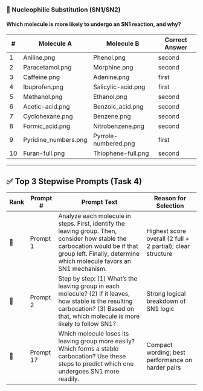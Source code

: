 ### 🥉 Nucleophilic Substitution (SN1/SN2)

#### Which molecule is more likely to undergo an SN1 reaction, and why?

| # | Molecule A             | Molecule B           | Correct Answer |
|------|------------------------|----------------------|----------------|
| 1    | Aniline.png            | Phenol.png           | second         |
| 2    | Paracetamol.png        | Morphine.png         | second         |
| 3    | Caffeine.png           | Adenine.png          | first          |
| 4    | Ibuprofen.png          | Salicylic-acid.png   | first          |
| 5    | Methanol.png           | Ethanol.png          | second         |
| 6    | Acetic-acid.png        | Benzoic_acid.png     | second         |
| 7    | Cyclohexane.png        | Benzene.png          | second         |
| 8    | Formic_acid.png        | Nitrobenzene.png     | second         |
| 9    | Pyridine_numbers.png   | Pyrrole-numbered.png | first          |
| 10   | Furan-full.png         | Thiophene-full.png   | second         |

---

## ✅ Top 3 Stepwise Prompts (Task 4)

| Rank | Prompt # | Prompt Text                                                                                                                           | Reason for Selection                             |
|------|----------|----------------------------------------------------------------------------------------------------------------------------------------|--------------------------------------------------|
| 🥇   | Prompt 1 | Analyze each molecule in steps. First, identify the leaving group. Then, consider how stable the carbocation would be if that group left. Finally, determine which molecule favors an SN1 mechanism. | Highest score overall (2 full + 2 partial); clear structure |
| 🥈   | Prompt 2 | Step by step: (1) What’s the leaving group in each molecule? (2) If it leaves, how stable is the resulting carbocation? (3) Based on that, which molecule is more likely to follow SN1? | Strong logical breakdown of SN1 logic            |
| 🥉   | Prompt 17 | Which molecule loses its leaving group more easily? Which forms a stable carbocation? Use these steps to predict which one undergoes SN1 more readily. | Compact wording; best performance on harder pairs |

